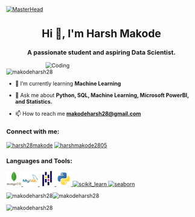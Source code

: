 [![MasterHead](https://media.licdn.com/dms/image/C4D12AQESj72-s5gEKg/article-cover_image-shrink_600_2000/0/1626753867110?e=1716422400&v=beta&t=HrQMxK25pF3vOZD1SMEf7LidynKSt2p8Rzk-oVJUOPQ)](https://makodeharsh28.io)

<h1 align="center">Hi 👋, I'm Harsh Makode</h1>
<h3 align="center">A passionate student and aspiring Data Scientist.</h3>
<img align="right" alt="Coding" width="400" src="https://camo.githubusercontent.com/7de37139d0b4c1ce40865e799b446c0e963a3dd8fb68d239707237c40604fa3d/68747470733a2f2f63646e2e6472696262626c652e636f6d2f75736572732f3733303730332f73637265656e73686f74732f363538313234332f6176656e746f2e676966">

<p align="left"> <img src="https://komarev.com/ghpvc/?username=makodeharsh28&label=Profile%20views&color=0e75b6&style=flat" alt="makodeharsh28" /> </p>

- 🌱 I’m currently learning **Machine Learning**

- 💬 Ask me about **Python, SQL, Machine Learning, Microsoft PowerBI, and Statistics.**

- 📫 How to reach me **makodeharsh28@gmail.com**

<h3 align="left">Connect with me:</h3>
<p align="left">
<a href="https://kaggle.com/harsh28makode" target="blank"><img align="center" src="https://raw.githubusercontent.com/rahuldkjain/github-profile-readme-generator/master/src/images/icons/Social/kaggle.svg" alt="harsh28makode" height="30" width="40" /></a>
<a href="https://www.hackerrank.com/harshmakode2805" target="blank"><img align="center" src="https://raw.githubusercontent.com/rahuldkjain/github-profile-readme-generator/master/src/images/icons/Social/hackerrank.svg" alt="harshmakode2805" height="30" width="40" /></a>
</p>

<h3 align="left">Languages and Tools:</h3>
<p align="left"> <a href="https://www.mongodb.com/" target="_blank" rel="noreferrer"> <img src="https://raw.githubusercontent.com/devicons/devicon/master/icons/mongodb/mongodb-original-wordmark.svg" alt="mongodb" width="40" height="40"/> </a> <a href="https://www.mysql.com/" target="_blank" rel="noreferrer"> <img src="https://raw.githubusercontent.com/devicons/devicon/master/icons/mysql/mysql-original-wordmark.svg" alt="mysql" width="40" height="40"/> </a> <a href="https://pandas.pydata.org/" target="_blank" rel="noreferrer"> <img src="https://raw.githubusercontent.com/devicons/devicon/2ae2a900d2f041da66e950e4d48052658d850630/icons/pandas/pandas-original.svg" alt="pandas" width="40" height="40"/> </a> <a href="https://www.python.org" target="_blank" rel="noreferrer"> <img src="https://raw.githubusercontent.com/devicons/devicon/master/icons/python/python-original.svg" alt="python" width="40" height="40"/> </a> <a href="https://scikit-learn.org/" target="_blank" rel="noreferrer"> <img src="https://upload.wikimedia.org/wikipedia/commons/0/05/Scikit_learn_logo_small.svg" alt="scikit_learn" width="40" height="40"/> </a> <a href="https://seaborn.pydata.org/" target="_blank" rel="noreferrer"> <img src="https://seaborn.pydata.org/_images/logo-mark-lightbg.svg" alt="seaborn" width="40" height="40"/> </a> </p>

<p><img align="left" src="https://github-readme-stats.vercel.app/api/top-langs?username=makodeharsh28&show_icons=true&locale=en&layout=compact" alt="makodeharsh28" /></p>

<p>&nbsp;<img align="left" src="https://github-readme-stats.vercel.app/api?username=makodeharsh28&show_icons=true&locale=en" alt="makodeharsh28" /></p>

<p><img align="center" src="https://github-readme-streak-stats.herokuapp.com/?user=makodeharsh28&" alt="makodeharsh28" /></p>
